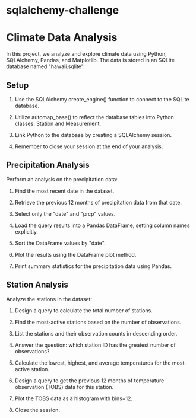 # sqlalchemy-challenge

# Climate Data Analysis
In this project, we analyze and explore climate data using Python, SQLAlchemy, Pandas, and Matplotlib. The data is stored in an SQLite database named "hawaii.sqlite".

## Setup
1. Use the SQLAlchemy create_engine() function to connect to the SQLite database.

2. Utilize automap_base() to reflect the database tables into Python classes: Station and Measurement.

3. Link Python to the database by creating a SQLAlchemy session.

4. Remember to close your session at the end of your analysis.

## Precipitation Analysis
Perform an analysis on the precipitation data:

1. Find the most recent date in the dataset.

2. Retrieve the previous 12 months of precipitation data from that date.

3. Select only the "date" and "prcp" values.

4. Load the query results into a Pandas DataFrame, setting column names explicitly.

5. Sort the DataFrame values by "date".

6. Plot the results using the DataFrame plot method.

7. Print summary statistics for the precipitation data using Pandas.

## Station Analysis
Analyze the stations in the dataset:

1. Design a query to calculate the total number of stations.

2. Find the most-active stations based on the number of observations.

3. List the stations and their observation counts in descending order.

4. Answer the question: which station ID has the greatest number of observations?

5. Calculate the lowest, highest, and average temperatures for the most-active station.

6. Design a query to get the previous 12 months of temperature observation (TOBS) data for this station.

7. Plot the TOBS data as a histogram with bins=12.

8. Close the session.
